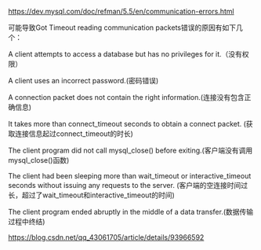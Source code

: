 https://dev.mysql.com/doc/refman/5.5/en/communication-errors.html

可能导致Got Timeout reading communication packets错误的原因有如下几个：

A client attempts to access a database but has no privileges for it.（没有权限）

A client uses an incorrect password.(密码错误)

A connection packet does not contain the right information.(连接没有包含正确信息)

It takes more than connect_timeout seconds to obtain a connect packet. (获取连接信息起过connect_timeout的时长)

The client program did not call mysql_close() before exiting.(客户端没有调用mysql_close()函数)

The client had been sleeping more than wait_timeout or interactive_timeout seconds without issuing any requests to the server. (客户端的空连接时间过长，超过了wait_timeout和interactive_timeout的时间)

The client program ended abruptly in the middle of a data transfer.(数据传输过程中终结)



https://blog.csdn.net/qq_43061705/article/details/93966592
